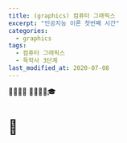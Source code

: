 ```yaml
---
title: (graphics) 컴퓨터 그래픽스
excerpt: "인공지능 이론 첫번째 시간"
categories:
  - graphics
tags:
  - 컴퓨터 그래픽스
  - 독학사 3단계
last_modified_at: 2020-07-08
---
```

💼📝🔑⏰ 📙📓📘📒🎓

# 💼 
